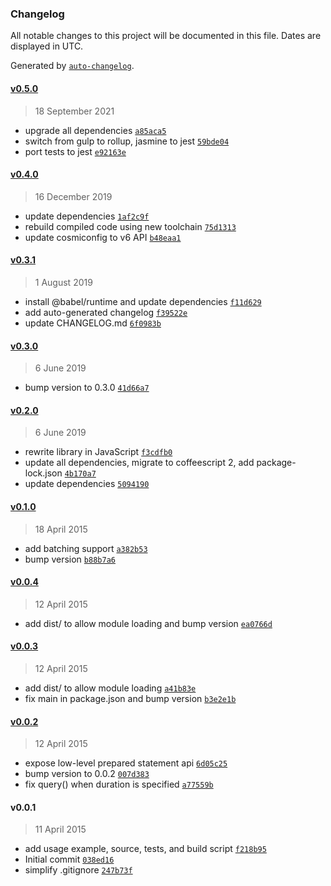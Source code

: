 ### Changelog

All notable changes to this project will be documented in this file. Dates are displayed in UTC.

Generated by [`auto-changelog`](https://github.com/CookPete/auto-changelog).

#### [v0.5.0](https://github.com/ayan4m1/pg-redis/compare/v0.4.0...v0.5.0)

> 18 September 2021

- upgrade all dependencies [`a85aca5`](https://github.com/ayan4m1/pg-redis/commit/a85aca5bdccacb077413db44d2794a7cf3c86a07)
- switch from gulp to rollup, jasmine to jest [`59bde04`](https://github.com/ayan4m1/pg-redis/commit/59bde04087c63dc458b6eb02ee23e68ca9bdb8d6)
- port tests to jest [`e92163e`](https://github.com/ayan4m1/pg-redis/commit/e92163eb3bbf89658105707ac2db4e6941f8ff15)

#### [v0.4.0](https://github.com/ayan4m1/pg-redis/compare/v0.3.1...v0.4.0)

> 16 December 2019

- update dependencies [`1af2c9f`](https://github.com/ayan4m1/pg-redis/commit/1af2c9f2c33e786c0042dd3db113c44766b32c61)
- rebuild compiled code using new toolchain [`75d1313`](https://github.com/ayan4m1/pg-redis/commit/75d131349c792979136e84da3a8fd5771982e0c7)
- update cosmiconfig to v6 API [`b48eaa1`](https://github.com/ayan4m1/pg-redis/commit/b48eaa15eff4d31cd419c900bc78b28d9a237313)

#### [v0.3.1](https://github.com/ayan4m1/pg-redis/compare/v0.3.0...v0.3.1)

> 1 August 2019

- install @babel/runtime and update dependencies [`f11d629`](https://github.com/ayan4m1/pg-redis/commit/f11d629e31e71c038fdd00a6ce6829adf3f3c87c)
- add auto-generated changelog [`f39522e`](https://github.com/ayan4m1/pg-redis/commit/f39522e612d72dd325e6489c79019ff1d7fec894)
- update CHANGELOG.md [`6f0983b`](https://github.com/ayan4m1/pg-redis/commit/6f0983b6a2ede8711fac9522e5d2c48171e33d1c)

#### [v0.3.0](https://github.com/ayan4m1/pg-redis/compare/v0.2.0...v0.3.0)

> 6 June 2019

- bump version to 0.3.0 [`41d66a7`](https://github.com/ayan4m1/pg-redis/commit/41d66a7f43d375445b49a15b2250597dfda9b0d4)

#### [v0.2.0](https://github.com/ayan4m1/pg-redis/compare/v0.1.0...v0.2.0)

> 6 June 2019

- rewrite library in JavaScript [`f3cdfb0`](https://github.com/ayan4m1/pg-redis/commit/f3cdfb07ef3141622258fd730bbbf91613d13bd1)
- update all dependencies, migrate to coffeescript 2, add package-lock.json [`4b170a7`](https://github.com/ayan4m1/pg-redis/commit/4b170a7572026fdd816815fa4e958f59f3698a93)
- update dependencies [`5094190`](https://github.com/ayan4m1/pg-redis/commit/50941909d532bf40d9ddaa616cbc842e64d8c416)

#### [v0.1.0](https://github.com/ayan4m1/pg-redis/compare/v0.0.4...v0.1.0)

> 18 April 2015

- add batching support [`a382b53`](https://github.com/ayan4m1/pg-redis/commit/a382b53ae2dbde60328931e98a3e9b0d4caf7050)
- bump version [`b88b7a6`](https://github.com/ayan4m1/pg-redis/commit/b88b7a65d1041ffc9dd7e54f56eb933cb4b3b5b1)

#### [v0.0.4](https://github.com/ayan4m1/pg-redis/compare/v0.0.3...v0.0.4)

> 12 April 2015

- add dist/ to allow module loading and bump version [`ea0766d`](https://github.com/ayan4m1/pg-redis/commit/ea0766d1bbe0e97bb39798f545d57433b73114d4)

#### [v0.0.3](https://github.com/ayan4m1/pg-redis/compare/v0.0.2...v0.0.3)

> 12 April 2015

- add dist/ to allow module loading [`a41b83e`](https://github.com/ayan4m1/pg-redis/commit/a41b83e978454af37af29c5a6abcafe67eae5995)
- fix main in package.json and bump version [`b3e2e1b`](https://github.com/ayan4m1/pg-redis/commit/b3e2e1b0057c86c2ab528acee2272704a95c3788)

#### [v0.0.2](https://github.com/ayan4m1/pg-redis/compare/v0.0.1...v0.0.2)

> 12 April 2015

- expose low-level prepared statement api [`6d05c25`](https://github.com/ayan4m1/pg-redis/commit/6d05c25c9f7c50b1eb18effa49cd7a763da4fbd3)
- bump version to 0.0.2 [`007d383`](https://github.com/ayan4m1/pg-redis/commit/007d383598bc338a7bb539d0d5b416f53c850fcd)
- fix query() when duration is specified [`a77559b`](https://github.com/ayan4m1/pg-redis/commit/a77559bb4f7d4daa165634f72ed953bcbb20dc4c)

#### v0.0.1

> 11 April 2015

- add usage example, source, tests, and build script [`f218b95`](https://github.com/ayan4m1/pg-redis/commit/f218b952c6d5df3f5e76d2bd27285d8e8ab5ed31)
- Initial commit [`038ed16`](https://github.com/ayan4m1/pg-redis/commit/038ed1652e85e091d1a9df6b535616df4231487c)
- simplify .gitignore [`247b73f`](https://github.com/ayan4m1/pg-redis/commit/247b73fca447b67239b9a4c5788a0e2a62e04ef6)
